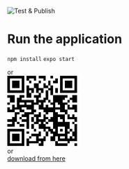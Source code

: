 ![Test & Publish](https://github.com/ivgraai/expiry-util/workflows/Test%20&%20Publish/badge.svg)

# Run the application

`npm install`
`expo start`

or \
![scan this QR code](../assets/images/qr.png) \
or \
[download from here](https://expo.io/@ivgraai/expiry-util)
